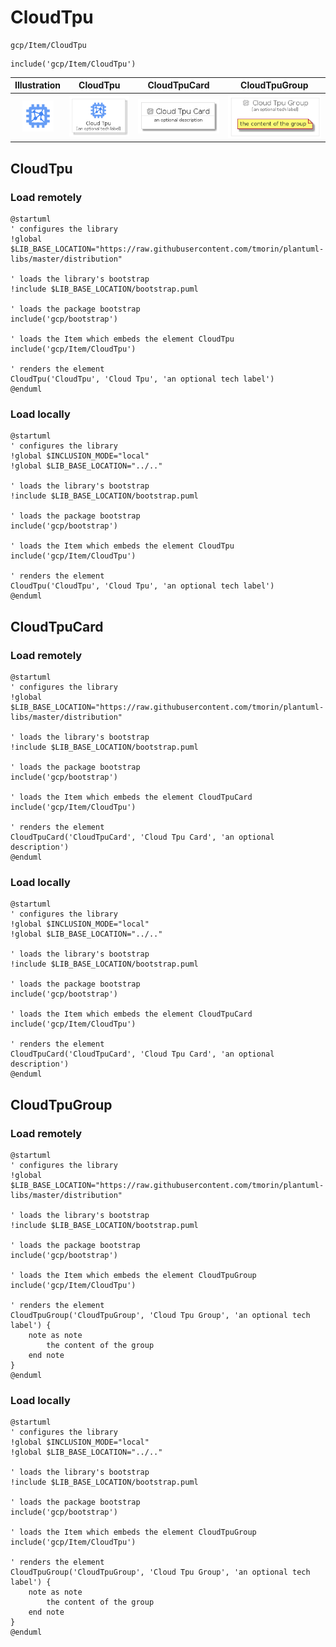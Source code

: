 # CloudTpu


```text
gcp/Item/CloudTpu
```

```text
include('gcp/Item/CloudTpu')
```



| Illustration | CloudTpu | CloudTpuCard | CloudTpuGroup |
| :---: | :---: | :---: | :---: |
| ![illustration for Illustration](../../gcp/Item/CloudTpu.png) | ![illustration for CloudTpu](../../gcp/Item/CloudTpu.Local.png) | ![illustration for CloudTpuCard](../../gcp/Item/CloudTpuCard.Local.png) | ![illustration for CloudTpuGroup](../../gcp/Item/CloudTpuGroup.Local.png) |




## CloudTpu

### Load remotely
```plantuml
@startuml
' configures the library
!global $LIB_BASE_LOCATION="https://raw.githubusercontent.com/tmorin/plantuml-libs/master/distribution"

' loads the library's bootstrap
!include $LIB_BASE_LOCATION/bootstrap.puml

' loads the package bootstrap
include('gcp/bootstrap')

' loads the Item which embeds the element CloudTpu
include('gcp/Item/CloudTpu')

' renders the element
CloudTpu('CloudTpu', 'Cloud Tpu', 'an optional tech label')
@enduml
```

### Load locally
```plantuml
@startuml
' configures the library
!global $INCLUSION_MODE="local"
!global $LIB_BASE_LOCATION="../.."

' loads the library's bootstrap
!include $LIB_BASE_LOCATION/bootstrap.puml

' loads the package bootstrap
include('gcp/bootstrap')

' loads the Item which embeds the element CloudTpu
include('gcp/Item/CloudTpu')

' renders the element
CloudTpu('CloudTpu', 'Cloud Tpu', 'an optional tech label')
@enduml
```

## CloudTpuCard

### Load remotely
```plantuml
@startuml
' configures the library
!global $LIB_BASE_LOCATION="https://raw.githubusercontent.com/tmorin/plantuml-libs/master/distribution"

' loads the library's bootstrap
!include $LIB_BASE_LOCATION/bootstrap.puml

' loads the package bootstrap
include('gcp/bootstrap')

' loads the Item which embeds the element CloudTpuCard
include('gcp/Item/CloudTpu')

' renders the element
CloudTpuCard('CloudTpuCard', 'Cloud Tpu Card', 'an optional description')
@enduml
```

### Load locally
```plantuml
@startuml
' configures the library
!global $INCLUSION_MODE="local"
!global $LIB_BASE_LOCATION="../.."

' loads the library's bootstrap
!include $LIB_BASE_LOCATION/bootstrap.puml

' loads the package bootstrap
include('gcp/bootstrap')

' loads the Item which embeds the element CloudTpuCard
include('gcp/Item/CloudTpu')

' renders the element
CloudTpuCard('CloudTpuCard', 'Cloud Tpu Card', 'an optional description')
@enduml
```

## CloudTpuGroup

### Load remotely
```plantuml
@startuml
' configures the library
!global $LIB_BASE_LOCATION="https://raw.githubusercontent.com/tmorin/plantuml-libs/master/distribution"

' loads the library's bootstrap
!include $LIB_BASE_LOCATION/bootstrap.puml

' loads the package bootstrap
include('gcp/bootstrap')

' loads the Item which embeds the element CloudTpuGroup
include('gcp/Item/CloudTpu')

' renders the element
CloudTpuGroup('CloudTpuGroup', 'Cloud Tpu Group', 'an optional tech label') {
    note as note
        the content of the group
    end note
}
@enduml
```

### Load locally
```plantuml
@startuml
' configures the library
!global $INCLUSION_MODE="local"
!global $LIB_BASE_LOCATION="../.."

' loads the library's bootstrap
!include $LIB_BASE_LOCATION/bootstrap.puml

' loads the package bootstrap
include('gcp/bootstrap')

' loads the Item which embeds the element CloudTpuGroup
include('gcp/Item/CloudTpu')

' renders the element
CloudTpuGroup('CloudTpuGroup', 'Cloud Tpu Group', 'an optional tech label') {
    note as note
        the content of the group
    end note
}
@enduml
```

